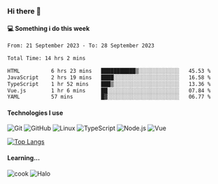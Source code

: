 ### Hi there 👋

#### 💻 Something i do this week

<!--START_SECTION:waka-->

```txt
From: 21 September 2023 - To: 28 September 2023

Total Time: 14 hrs 2 mins

HTML          6 hrs 23 mins   ███████████▒░░░░░░░░░░░░░   45.53 %
JavaScript    2 hrs 19 mins   ████░░░░░░░░░░░░░░░░░░░░░   16.58 %
TypeScript    1 hr 52 mins    ███▒░░░░░░░░░░░░░░░░░░░░░   13.36 %
Vue.js        1 hr 6 mins     ██░░░░░░░░░░░░░░░░░░░░░░░   07.84 %
YAML          57 mins         █▓░░░░░░░░░░░░░░░░░░░░░░░   06.77 %
```

<!--END_SECTION:waka-->


#### Technologies I use
![Git](https://img.shields.io/badge/-Git-222222?style=flat&logo=git&logoColor=F05032)
![GitHub](https://img.shields.io/badge/-GitHub-181717?style=flat&logo=github)
![Linux](https://img.shields.io/badge/-Linux-222222?style=flat&logo=linux&logoColor=FCC624)
![TypeScript](https://img.shields.io/badge/-TypeScript-000000?style=flat&logo=typescript)
![Node.js](https://img.shields.io/badge/-Node.js-222222?style=flat&logo=node.js&logoColor=339933)
![Vue](https://img.shields.io/badge/-Vue-222222?style=flat&logo=Vue.js&logoColor=4FC08D)

[![Top Langs](https://github-readme-stats.vercel.app/api/top-langs/?username=GodlessLiu&layout=compact)](https://github.com/anuraghazra/github-readme-stats)
#### Learning...
![cook](https://img.shields.io/badge/cook-v0.0.0-yellow.svg)
![Halo](https://img.shields.io/badge/Halo-v2.9.0-blue.svg)
